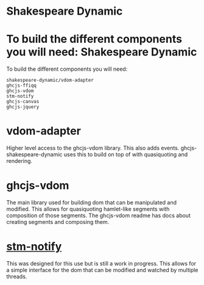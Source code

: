 Shakespeare Dynamic
=================

To build the different components you will need:
Shakespeare Dynamic
=================

To build the different components you will need:
```
shakespeare-dynamic/vdom-adapter
ghcjs-ffiqq
ghcjs-vdom
stm-notify
ghcjs-canvas
ghcjs-jquery
```

vdom-adapter
===
Higher level access to the ghcjs-vdom library. This also adds events. ghcjs-shakespeare-dynamic uses this to build on top of with quasiquoting and rendering.

ghcjs-vdom
===
The main library used for building dom that can be manipulated and modified. This allows for quasiquoting hamlet-like segments with composition of those segments.
The ghcjs-vdom readme has docs about creating segments and composing them.


[stm-notify](https://github.com/KevinCotrone/stm-notify)
===
This was designed for this use but is still a work in progress. This allows for a simple interface for the dom that can be modified and watched by multiple threads.

